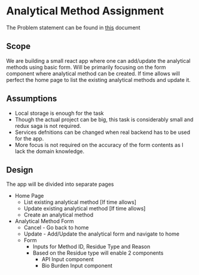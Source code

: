 # Analytical Method Assignment

The Problem statement can be found in [this](./Problem_Statement.pdf) document

## Scope
We are building a small react app where one can add/update the analytical methods using basic form.
Will be primarily focusing on the form component where analytical method can be created.
If time allows will perfect the home page to list the existing analytical methods and update it.

## Assumptions
* Local storage is enough for the task
* Though the actual project can be big, this task is considerably small and redux saga is not required.
* Services defnitions can be changed when real backend has to be used for the app.
* More focus is not required on the accuracy of the form contents as I lack the domain knowledge.

## Design
The app will be divided into separate pages
* Home Page
    * List existing analytical method [If time allows]
    * Update existing analytical method [If time allows]
    * Create an analytical method
* Analytical Method Form
    * Cancel - Go back to home
    * Update - Add/Update the analytical form and navigate to home
    * Form
        * Inputs for Method ID, Residue Type and Reason
        * Based on the Residue type will enable 2 components
            * API Input component
            * Bio Burden Input component